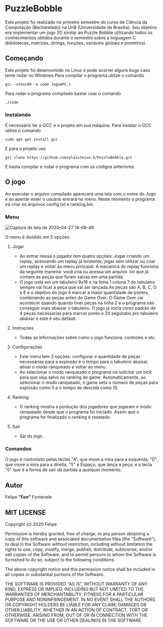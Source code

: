# PuzzleBobble

Este projeto foi realizado no primeiro semestre do curso de Ciência da Computação (Bacharelado) na UnB (Universidade de Brasília). Seu objetivo era implementar um jogo 2D similar ao Puzzle Bobble utilizando todos os conhecimentos obtidos durante o semestre sobre a linguagem C (bibliotecas, matrizes, strings, funções, variáveis globais e ponteiros).

## Começando

Este projeto foi desenvolvido no Linux e pode ocorrer alguns bugs caso tente rodar no WIndows
Para compilar o programa utilize o comando
```
gcc -std=c99 -o code JogoAPC.c
```
Para rodar o programa compilado bastar usar o comando
```
./code
```

### Instalando

É necessário ter o GCC e o projeto em sua máquina.
Para instalar o GCC utilize o comando
```
sudo apt-get install gcc
```
E para o projeto use
```
git clone https://github.com/plaisteixo-5/PuzzleBobble.git
```
E basta compilar e rodar o programa com os códigos anteriores.

## O jogo

Ao executar o arquivo compilado aparecerá uma tela com o nome do Jogo e ao apertar enter o usuário entrará no menu. Neste momento o programa irá criar os arquivos config.txt e ranking.bin.

### Menu

![Captura de tela de 2020-04-27 14-08-48](https://user-images.githubusercontent.com/61848846/80439690-775db000-88dd-11ea-8c58-61ff66e53784.png?w=10)

O menu é divídido em 5 opções:
1. Jogar
   * Ao entrar nessa o jogador tem quatro opções: Jogar criando um replay, acessando um replay já existente, jogar sem utilizar ou criar um replay e voltar ao menu principal. A mecanica do replay funciona da seguinte maneira: você cria ou acessa um arquivo .txt que já contem as peças que foram salvas em uma partida.
   * O jogo roda em um tabuleiro 9x16 e na linha 1 coluna 7 do tabuleiro sempre vai ficar a peça que vai ser lançada.As peças são A, B, C, D e E e o objetivo do jogo é marcar a maior quantidade de pontos, combinando as peças antes do Game Over. O Game Over vai acontecer quando quando tiver peças na linha 2 e o programa não conseguir mais abaixar o tabuleiro. O jogo já inicia como padrão de 4 peças necessárias para marcar ponto e 20 segundos pro tabuleiro abaixar e este é seu default.
   
2. Instruções
   * Todas as informações sobre como o jogo funciona, controles e etc.

3. Configurações
   * Este menu tem 3 opções: configurar a quantidade de peças necessárias para a explosão e o tempo para o tabuleiro abaixar, ativar o modo ranqueado e voltar ao menu.
   * Ao selecionar o modo ranqueado o programa irá solicitar um nick para que seja salvo no ranking do game. Automaticamente, ao selecionar o modo ranqueado, o game seta o número de peças para explosão como 5 e o tempo de descida como 15.
   
4. Ranking
   * O ranking mostra a pontução dos jogadores que jogaram o modo ranqueado desde que o programa foi iniciado. Assim que o programa for finalizado o ranking é resetado.

5. Sair
   * Sai do jogo.

### Comandos

O jogo é controlado pelas teclas "A", que move a mira para a esquerda, "D", que move a mira para a direita, "S" e Espaço, que lança a peça, e a tecla "0" que é a forma de sair da partida a qualquer momento.

## Autor
Felipe __"Fon"__ Fontenele

## MIT LICENSE

Copyright (c) 2020 Felipe

Permission is hereby granted, free of charge, to any person obtaining a copy
of this software and associated documentation files (the "Software"), to deal
in the Software without restriction, including without limitation the rights
to use, copy, modify, merge, publish, distribute, sublicense, and/or sell
copies of the Software, and to permit persons to whom the Software is
furnished to do so, subject to the following conditions:

The above copyright notice and this permission notice shall be included in all
copies or substantial portions of the Software.

THE SOFTWARE IS PROVIDED "AS IS", WITHOUT WARRANTY OF ANY KIND, EXPRESS OR
IMPLIED, INCLUDING BUT NOT LIMITED TO THE WARRANTIES OF MERCHANTABILITY,
FITNESS FOR A PARTICULAR PURPOSE AND NONINFRINGEMENT. IN NO EVENT SHALL THE
AUTHORS OR COPYRIGHT HOLDERS BE LIABLE FOR ANY CLAIM, DAMAGES OR OTHER
LIABILITY, WHETHER IN AN ACTION OF CONTRACT, TORT OR OTHERWISE, ARISING FROM,
OUT OF OR IN CONNECTION WITH THE SOFTWARE OR THE USE OR OTHER DEALINGS IN THE
SOFTWARE.
